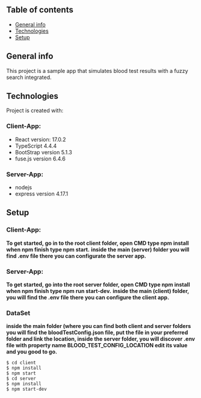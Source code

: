 ## Table of contents
* [General info](#general-info)
* [Technologies](#technologies)
* [Setup](#setup)

## General info
This project is a sample app that simulates blood test results with a fuzzy search integrated.

## Technologies
Project is created with:
### Client-App: 
* React version: 17.0.2
* TypeScript 4.4.4
* BootStrap version 5.1.3
* fuse.js version 6.4.6 
### Server-App:
* nodejs 
* express version 4.17.1

## Setup

### Client-App:
**To get started, go in to the root client folder, open CMD type npm install when npm finish type npm start.**
**inside the main (server) folder you will find .env file there you can configurate the server app.**

### Server-App:
**To get started, go into the root server folder, open CMD type npm install when npm finish type npm run start-dev.**
**inside the main (client) folder, you will find the .env file there you can configure the client app.**

### DataSet
**inside the main folder (where you can find both client and server folders you will find the bloodTestConfig.json file, put the file in your preferred folder and link the location, inside the server folder, you will discover .env file with property name BLOOD_TEST_CONFIG_LOCATION edit its value and you good to go.** 

```
$ cd client 
$ npm install
$ npm start
$ cd server
$ npm install
$ npm start-dev

```
